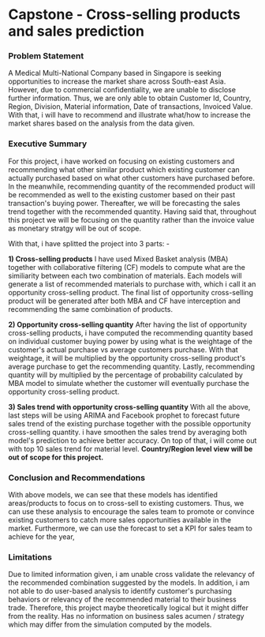 # Capstone - Cross-selling products and sales prediction

### Problem Statement

A Medical Multi-National Company based in Singapore is seeking opportunities to increase the market share across South-east Asia. 
However, due to commercial confidentiality, we are unable to disclose further information. Thus, we are only able to obtain Customer Id, Country, Region, Division, Material information, Date of transactions, Invoiced Value. With that, i will have to recommend and illustrate what/how to increase the market shares based on the analysis from the data given.

### Executive Summary
For this project, i have worked on focusing on existing customers and recommending what other similar product which existing customer can actually purchased based on what other customers have purchased before. In the meanwhile, recommending quantity of the recommended product will be recommended as well to the existing customer based on their past transaction's buying power. Thereafter, we will be forecasting the sales trend together with the recommended quantity. Having said that, throughout this project we will be focusing on the quantity rather than the invoice value as monetary stratgy will be out of scope.

With that, i have splitted the project into 3 parts: -

**1) Cross-selling products**
I have used Mixed Basket analysis (MBA) together with collaborative filtering (CF) models to compute what are the similiarity between each two combination of materials. Each models will generate a list of recommended materials to purchase with, which i call it an opportunity cross-selling product. The final list of opportunity cross-selling product will be generated after both MBA and CF have interception and recommending the same combination of products.

**2) Opportunity cross-selling quantity**
After having the list of opportunity cross-selling products, i have computed the recommending quantity based on individual customer buying power by using what is the weightage of the customer's actual purchase vs average customers purchase. With that weightage, it will be multiplied by the opportunity cross-selling product's average purchase to get the recommending quantity. Lastly, recommending quantity will by multiplied by the percentage of probability calculated by MBA model to simulate whether the customer will eventually purchase the opportunity cross-selling product.

**3) Sales trend with opportunity cross-selling quantity**
With all the above, last steps will be using ARIMA and Facebook prophet to forecast future sales trend of the existing purchase together with the possible opportunity cross-selling quantity. i have smoothen the sales trend by averaging both model's prediction to achieve better accuracy. On top of that, i will come out with top 10 sales trend for material level. 
**Country/Region level view will be out of scope for this project.**

### Conclusion and Recommendations
With above models, we can see that these models has identified areas/products to focus on to cross-sell to existing customers. Thus, we can use these analysis to encourage the sales team to promote or convince existing customers to catch more sales opportunities available in the market. Furthermore, we can use the forecast to set a KPI for sales team to achieve for the year,


### Limitations
Due to limited information given, i am unable cross validate the relevancy of the recommended combination suggested by the models.
In addition, i am not able to do user-based analysis to identify customer's purchasing behaviors or relevancy of the recommended material to their business trade. Therefore, this project maybe theoretically logical but it might differ from the reality. Has no information on business sales acumen / strategy which may differ from the simulation computed by the models.
